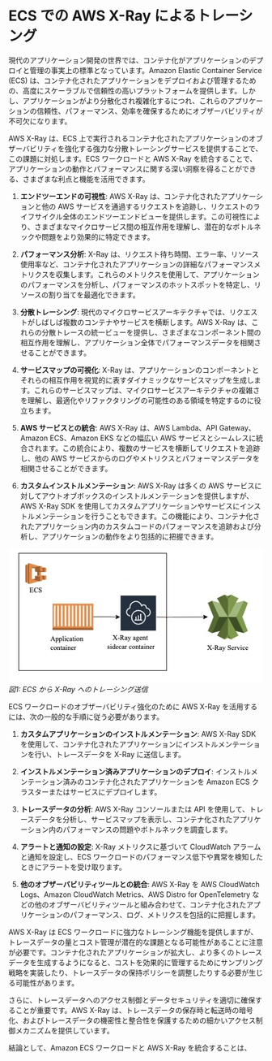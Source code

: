 # ECS での AWS X-Ray によるトレーシング

現代のアプリケーション開発の世界では、コンテナ化がアプリケーションのデプロイと管理の事実上の標準となっています。Amazon Elastic Container Service (ECS) は、コンテナ化されたアプリケーションをデプロイおよび管理するための、高度にスケーラブルで信頼性の高いプラットフォームを提供します。しかし、アプリケーションがより分散化され複雑化するにつれ、これらのアプリケーションの信頼性、パフォーマンス、効率を確保するためにオブザーバビリティが不可欠になります。

AWS X-Ray は、ECS 上で実行されるコンテナ化されたアプリケーションのオブザーバビリティを強化する強力な分散トレーシングサービスを提供することで、この課題に対処します。ECS ワークロードと AWS X-Ray を統合することで、アプリケーションの動作とパフォーマンスに関する深い洞察を得ることができる、さまざまな利点と機能を活用できます。

1. **エンドツーエンドの可視性**: AWS X-Ray は、コンテナ化されたアプリケーションと他の AWS サービスを通過するリクエストを追跡し、リクエストのライフサイクル全体のエンドツーエンドビューを提供します。この可視性により、さまざまなマイクロサービス間の相互作用を理解し、潜在的なボトルネックや問題をより効果的に特定できます。

2. **パフォーマンス分析**: X-Ray は、リクエスト待ち時間、エラー率、リソース使用率など、コンテナ化されたアプリケーションの詳細なパフォーマンスメトリクスを収集します。これらのメトリクスを使用して、アプリケーションのパフォーマンスを分析し、パフォーマンスのホットスポットを特定し、リソースの割り当てを最適化できます。

3. **分散トレーシング**: 現代のマイクロサービスアーキテクチャでは、リクエストがしばしば複数のコンテナやサービスを横断します。AWS X-Ray は、これらの分散トレースの統一ビューを提供し、さまざまなコンポーネント間の相互作用を理解し、アプリケーション全体でパフォーマンスデータを相関させることができます。

4. **サービスマップの可視化**: X-Ray は、アプリケーションのコンポーネントとそれらの相互作用を視覚的に表すダイナミックなサービスマップを生成します。これらのサービスマップは、マイクロサービスアーキテクチャの複雑さを理解し、最適化やリファクタリングの可能性のある領域を特定するのに役立ちます。

5. **AWS サービスとの統合**: AWS X-Ray は、AWS Lambda、API Gateway、Amazon ECS、Amazon EKS などの幅広い AWS サービスとシームレスに統合されます。この統合により、複数のサービスを横断してリクエストを追跡し、他の AWS サービスからのログやメトリクスとパフォーマンスデータを相関させることができます。

6. **カスタムインストルメンテーション**: AWS X-Ray は多くの AWS サービスに対してアウトオブボックスのインストルメンテーションを提供しますが、AWS X-Ray SDK を使用してカスタムアプリケーションやサービスにインストルメンテーションを行うこともできます。この機能により、コンテナ化されたアプリケーション内のカスタムコードのパフォーマンスを追跡および分析し、アプリケーションの動作をより包括的に把握できます。

![ECS Tracing](../images/xrayecs.png)
*図1: ECS から X-Ray へのトレーシング送信*

ECS ワークロードのオブザーバビリティ強化のために AWS X-Ray を活用するには、次の一般的な手順に従う必要があります。

1. **カスタムアプリケーションのインストルメンテーション**: AWS X-Ray SDK を使用して、コンテナ化されたアプリケーションにインストルメンテーションを行い、トレースデータを X-Ray に送信します。

2. **インストルメンテーション済みアプリケーションのデプロイ**: インストルメンテーション済みのコンテナ化されたアプリケーションを Amazon ECS クラスターまたはサービスにデプロイします。

3. **トレースデータの分析**: AWS X-Ray コンソールまたは API を使用して、トレースデータを分析し、サービスマップを表示し、コンテナ化されたアプリケーション内のパフォーマンスの問題やボトルネックを調査します。

4. **アラートと通知の設定**: X-Ray メトリクスに基づいて CloudWatch アラームと通知を設定し、ECS ワークロードのパフォーマンス低下や異常を検知したときにアラートを受け取ります。

5. **他のオブザーバビリティツールとの統合**: AWS X-Ray を AWS CloudWatch Logs、Amazon CloudWatch Metrics、AWS Distro for OpenTelemetry などの他のオブザーバビリティツールと組み合わせて、コンテナ化されたアプリケーションのパフォーマンス、ログ、メトリクスを包括的に把握します。

AWS X-Ray は ECS ワークロードに強力なトレーシング機能を提供しますが、トレースデータの量とコスト管理が潜在的な課題となる可能性があることに注意が必要です。コンテナ化されたアプリケーションが拡大し、より多くのトレースデータを生成するようになると、コストを効果的に管理するためにサンプリング戦略を実装したり、トレースデータの保持ポリシーを調整したりする必要が生じる可能性があります。

さらに、トレースデータへのアクセス制御とデータセキュリティを適切に確保することが重要です。AWS X-Ray は、トレースデータの保存時と転送時の暗号化、およびトレースデータの機密性と整合性を保護するための細かいアクセス制御メカニズムを提供しています。

結論として、Amazon ECS ワークロードと AWS X-Ray を統合することは、
